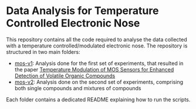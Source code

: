 # Data Analysis for Temperature Controlled Electronic Nose
This repository contains all the code required to analyse the data collected with a temperature controlled/modulated electronic nose.
The repository is structured in two main folders:

- [mos-v1](mos-v1): Analysis done for the first set of experiments, that resulted in the paper [Temperature Modulation of MOS Sensors for Enhanced Detection of Volatile Organic Compounds](https://www.mdpi.com/2227-9040/11/9/501)
- [mos-v2](mos-v2): Analysis done on the second set of experiments, comprising both single compounds and mixtures of compounds

Each folder contains a dedicated README explaining how to run the scripts.